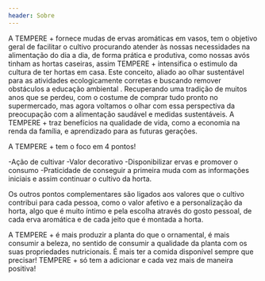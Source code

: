 ```yaml
---
header: Sobre 
---
```

 
A TEMPERE + fornece mudas de ervas aromáticas em vasos, tem o objetivo geral de facilitar o cultivo procurando atender às nossas necessidades na alimentação do dia a dia, de forma prática e produtiva, como nossas avós tinham as hortas caseiras, assim TEMPERE + intensifica o estimulo da cultura de ter hortas em casa. Este conceito, aliado ao olhar sustentável para as atividades ecologicamente corretas e buscando remover obstáculos a educação ambiental . Recuperando uma tradição de muitos anos que se perdeu, com o costume de comprar tudo pronto no supermercado, mas agora voltamos o olhar com essa perspectiva da preocupação com a alimentação saudável e medidas sustentáveis. A TEMPERE + traz benefícios na qualidade de vida, como a economia na renda da família, e aprendizado para as futuras gerações. 

A TEMPERE + tem o foco em 4 pontos! 

-Ação de cultivar 
-Valor decorativo
-Disponibilizar ervas e promover o consumo
-Praticidade de conseguir a primeira muda com as informações iniciais e assim continuar o cultivo da horta.

Os outros pontos complementares são ligados aos valores que o cultivo contribui para cada pessoa, como o valor afetivo e a personalização da horta, algo que é muito íntimo e pela escolha através do gosto pessoal, de cada erva aromática e de cada jeito que é montada a horta. 

A TEMPERE + é mais produzir a planta do que o ornamental, é mais consumir a beleza, no sentido de consumir a qualidade da planta com os suas propriedades nutricionais. 
É mais ter a comida disponível sempre que precisar! 
TEMPERE + só tem a adicionar e cada vez mais de maneira positiva! 